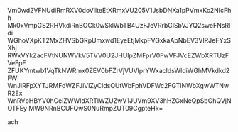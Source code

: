 Vm0wd2VFNUdiRmRXV0doVllteEtXRmxVU205V1JsbDNXa1pPVmxKc2NIcFhh
Mk0xVmpGS2RHVkdiRnBOCk0wSklWbTB4UzFJeVRrbGlSbVJYQ2sweFNsRldi
WGhoVXpKT2MxZHVSbGRpUmxwd1EyeEtjMkpFVGxkaApNbEV3VlRJeFYxSXhj
RWxVYkZacFVtNUNWVkV5TVV0U2JHUlpZMFprV0FwVFJVcEZWbXRTUzFVeFpF
ZFUKYmtwb1VqTkNWRmx0ZEV0bFZrVjVUVlprYWxacldsWldiWGhMVkdkd2FW
WnJiRFpXYTJRMFdWZFJlVlZyCldsQUtWbFphVDFWc2FGTlNWbXgwWTNwR2Ex
WnRVbHBYV0hCelZWWldXRTlWZUZwV1JUVm9XV3hHZGxNeQpSbGhQVjNOTFEy
MW9NRnBCUFQwS0NuRmpZUT09CgpteHk=

ach
